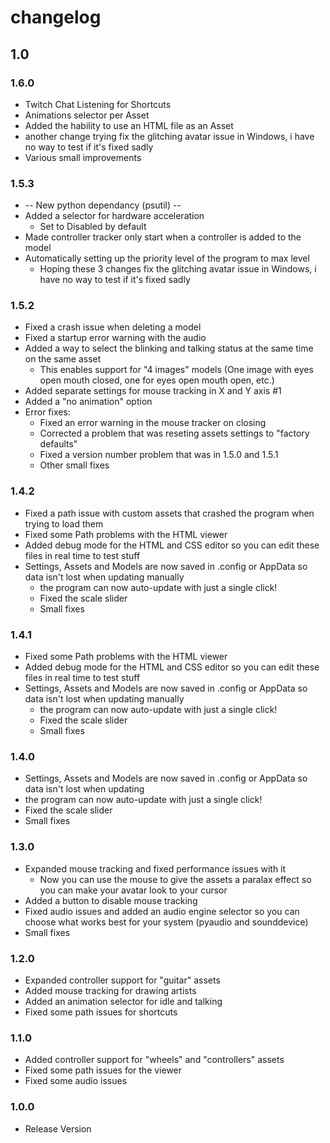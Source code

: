 # changelog

## 1.0

### 1.6.0

- Twitch Chat Listening for Shortcuts
- Animations selector per Asset
- Added the hability to use an HTML file as an Asset
- another change trying fix the glitching avatar issue in Windows, i have no way to test if it's fixed sadly
- Various small improvements

### 1.5.3

- -- New python dependancy (psutil) --
- Added a selector for hardware acceleration
  - Set to Disabled by default
- Made controller tracker only start when a controller is added to the model
- Automatically setting up the priority level of the program to max level
  - Hoping these 3 changes fix the glitching avatar issue in Windows, i have no way to test if it's fixed sadly

### 1.5.2

- Fixed a crash issue when deleting a model
- Fixed a startup error warning with the audio
- Added a way to select the blinking and talking status at the same time on the same asset
  - This enables support for "4 images" models (One image with eyes open mouth closed, one for eyes open mouth open, etc.)
- Added separate settings for mouse tracking in X and Y axis #1
- Added a "no animation" option
- Error fixes:
  - Fixed an error warning in the mouse tracker on closing
  - Corrected a problem that was reseting assets settings to "factory defaults"
  - Fixed a version number problem that was in 1.5.0 and 1.5.1
  - Other small fixes

### 1.4.2

- Fixed a path issue with custom assets that crashed the program when trying to load them
- Fixed some Path problems with the HTML viewer
- Added debug mode for the HTML and CSS editor so you can edit these files in real time to test stuff
- Settings, Assets and Models are now saved in .config or AppData so data isn't lost when updating manually
  - the program can now auto-update with just a single click!
  - Fixed the scale slider
  - Small fixes

### 1.4.1

- Fixed some Path problems with the HTML viewer
- Added debug mode for the HTML and CSS editor so you can edit these files in real time to test stuff
- Settings, Assets and Models are now saved in .config or AppData so data isn't lost when updating manually
  - the program can now auto-update with just a single click!
  - Fixed the scale slider
  - Small fixes

### 1.4.0

- Settings, Assets and Models are now saved in .config or AppData so data isn't lost when updating 
- the program can now auto-update with just a single click!
- Fixed the scale slider
- Small fixes

### 1.3.0

- Expanded mouse tracking and fixed performance issues with it
  - Now you can use the mouse to give the assets a paralax effect so you can make your avatar look to your cursor
- Added a button to disable mouse tracking
- Fixed audio issues and added an audio engine selector so you can choose what works best for your system (pyaudio and sounddevice)
- Small fixes

### 1.2.0
- Expanded controller support for "guitar" assets
- Added mouse tracking for drawing artists
- Added an animation selector for idle and talking
- Fixed some path issues for shortcuts

### 1.1.0

- Added controller support for "wheels" and "controllers" assets
- Fixed some path issues for the viewer
- Fixed some audio issues

### 1.0.0
 - Release Version

